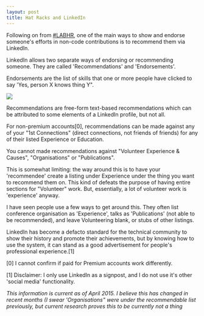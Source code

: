 ```yaml
---
layout: post
title: Hat Racks and LinkedIn
---
```

Following on from [#LABHR](bit.do/LABHR), one of the main ways to show and endorse someone's efforts in non-code contributions is to recommend them via LinkedIn.

LinkedIn allows two separate ways of endorsing or recommending someone. They are called 'Recommendations' and 'Endorsements'. 

Endorsements are the list of skills that one or more people have clicked to say 'Yes, person X knows thing Y". 

<img src="{{site.BASE_PATH}}/assets/media/skills.jpg" />

Recommendations are free-form text-based recommendations which can be attributed to some elements of a LinkedIn profile, but not all. 

For non-premium accounts[0], recommendations can be made against any of your "1st Connections" (direct connections, not friends of friends) for any of their listed Experience or Education.

You cannot made recommendations against "Volunteer Experience & Causes", "Organisations" or "Publications".

This is somewhat limiting: the way around this is to have your 'recommendee' create a listing under Experience under the thing you want to recommend them on. This kind of defeats the purpose of having entire sections for "Volunteer" work. But, essentially, a lot of volunteer work is 'experience' anyway.

I have seen people use a few ways to get around this. They often list conference organisation as 'Experience', talks as 'Publications' (not able to be recommended), and leave Volunteering blank, or stubs of other listings. 

LinkedIn has become a defacto standard for the technical community to show their history and promote their achievements, but by knowing how to use the system, it can stand as a good advertisement for people's professional experience.[1]

[0] I cannot confirm if paid for Premium accounts work differently. 

[1] Disclaimer: I only use LinkedIn as a signpost, and I do not use it's other 'social media' functionality. 

_This information is current as of April 2015. I believe this has changed in recent months (I swear 'Organisations" were under the recommendable list previously, but current research proves this to be currently not a thing_
